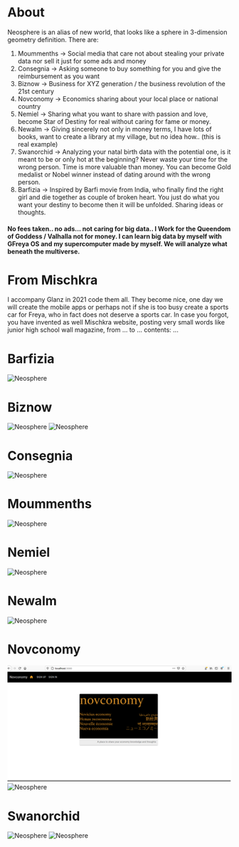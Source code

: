 # About
Neosphere is an alias of new world, that looks like a sphere in 3-dimension geometry definition. There are:
1. Moummenths -> Social media that care not about stealing your private data nor sell it just for some ads and money
2. Consegnia -> Asking someone to buy something for you and give the reimbursement as you want
3. Biznow -> Business for XYZ generation / the business revolution of the 21st century
4. Novconomy -> Economics sharing about your local place or national country
5. Nemiel -> Sharing what you want to share with passion and love, become Star of Destiny for real without caring for fame or money.
6. Newalm -> Giving sincerely not only in money terms, I have lots of books, want to create a library at my village, but no idea how.. (this is real example)
7. Swanorchid -> Analyzing your natal birth data with the potential one, is it meant to be or only hot at the beginning? Never waste your time for the wrong person. Time is more valuable than money. You can become Gold medalist or Nobel winner instead of dating around with the wrong person.
8. Barfizia -> Inspired by Barfi movie from India, who finally find the right girl and die together as couple of broken heart. You just do what you want your destiny to become then it will be unfolded. Sharing ideas or thoughts.

#### No fees taken.. no ads... not caring for big data.. I Work for the Queendom of Goddess / Valhalla not for money. I can learn big data by myself with GFreya OS and my supercomputer made by myself. We will analyze what beneath the multiverse.

# From Mischkra
I accompany Glanz in 2021 code them all. They become nice, one day we will create the mobile apps or perhaps not if she is too busy create a sports car for Freya, who in fact does not deserve a sports car. In case you forgot, you have invented as well Mischkra website, posting very small words like junior high school wall magazine, from ... to ... contents: ...

# Barfizia
![Neosphere](Barfizia4.png)

# Biznow
![Neosphere](Biznow2.png)
![Neosphere](Biznow3.png)

# Consegnia
![Neosphere](Consegnia2.png)

# Moummenths
![Neosphere](Moummenths0-3.png)

# Nemiel
![Neosphere](Nemiel1.png)

# Newalm
![Neosphere](Newalm1.png)

# Novconomy
![Neosphere](Novconomy.png)
![Neosphere](Novconomy2.png)

# Swanorchid
![Neosphere](Swanorchid4.png)
![Neosphere](Swanorchid6.png)
